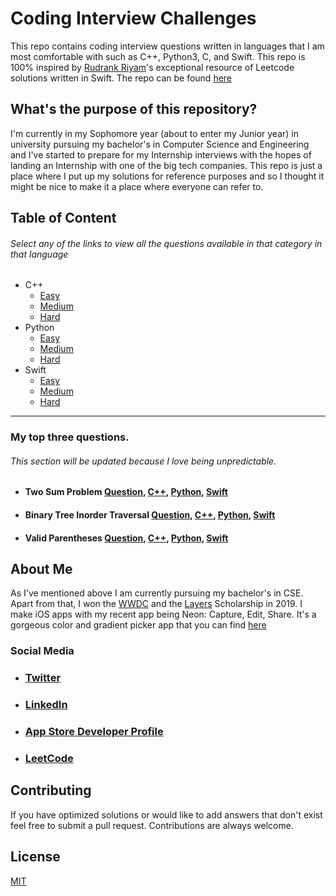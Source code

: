 # Coding Interview Challenges

This repo contains coding interview questions written in languages that I am most comfortable with such as C++, Python3, C, and Swift.
This repo is 100% inspired by [Rudrank Riyam](https://github.com/rudrankriyam)'s exceptional resource of Leetcode solutions written in Swift.
The repo can be found [here](https://github.com/rudrankriyam/LeetCode-in-Swift)

## What's the purpose of this repository?

I'm currently in my Sophomore year (about to enter my Junior year) in university pursuing my bachelor's in Computer Science and Engineering and I've started to prepare for my Internship interviews with the hopes of landing an Internship with one of the big tech companies. This repo is just a place where I put up my solutions for reference purposes and so I thought it might be nice to make it a place where everyone can refer to. 

## Table of Content
###### Select any of the links to view all the questions available in that category in that language
* C++
  - [Easy]()
  - [Medium]()
  - [Hard]()
* Python
  - [Easy]()
  - [Medium]()
  - [Hard]()
* Swift
  - [Easy]()
  - [Medium]()
  - [Hard]()
---
### My top three questions. 
###### This section will be updated because I love being unpredictable.
* #### Two Sum Problem [Question](https://leetcode.com/problems/two-sum/), [C++](), [Python](), [Swift]()
* #### Binary Tree Inorder Traversal [Question](https://leetcode.com/problems/binary-tree-inorder-traversal/), [C++](), [Python](), [Swift]()
* #### Valid Parentheses [Question](https://leetcode.com/problems/valid-parentheses/), [C++](), [Python](), [Swift]()
## About Me

As I've mentioned above I am currently pursuing my bachelor's in CSE. Apart from that, I won the [WWDC](https://developer.apple.com/wwdc) and the [Layers](https://layers.is/) Scholarship in 2019. I make iOS apps with my recent app being Neon: Capture, Edit, Share. It's a gorgeous color and gradient picker app that you can find [here](https://tiny.cc/neontheapp)

### Social Media 
* ### [Twitter](https://twitter.com/swapnanildhol)
* ### [LinkedIn](https://linkedin.com/in/swapnanildhol)
* ### [App Store Developer Profile](https://apps.apple.com/us/developer/swapnanil-dhol/id1448345447)
* ### [LeetCode](https://leetcode.com/swapnanildhol/)


## Contributing
 If you have optimized solutions or would like to add answers that don't exist feel free to submit a pull request. Contributions are always welcome.


## License
[MIT](https://choosealicense.com/licenses/mit/)
